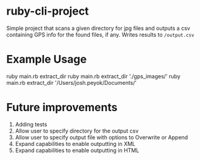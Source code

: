 # ruby-cli-project

Simple project that scans a given directory for jpg files and outputs a csv containing GPS info for the found files, if any.
Writes results to `/output.csv`

# Example Usage
ruby main.rb extract_dir
ruby main.rb extract_dir './gps_images/'
ruby main.rb extract_dir '/Users/josh.peyok/Documents/'

# Future improvements
1. Adding tests
2. Allow user to specify directory for the output csv
3. Allow user to specify output file with options to Overwrite or Append
4. Expand capabilities to enable outputting in XML 
4. Expand capabilities to enable outputting in HTML